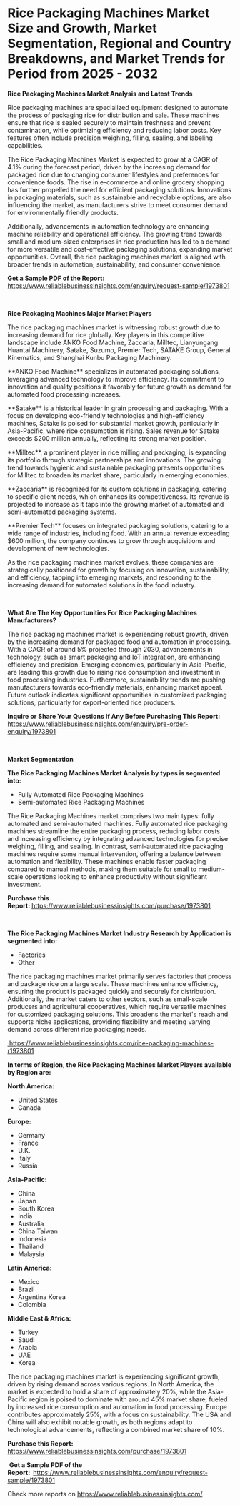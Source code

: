 <p><h1>Rice Packaging Machines Market Size and Growth, Market Segmentation, Regional and Country Breakdowns, and Market Trends for Period from 2025 -  2032</h1></p><p><strong>Rice Packaging Machines Market Analysis and Latest Trends</strong></p>
<p><p>Rice packaging machines are specialized equipment designed to automate the process of packaging rice for distribution and sale. These machines ensure that rice is sealed securely to maintain freshness and prevent contamination, while optimizing efficiency and reducing labor costs. Key features often include precision weighing, filling, sealing, and labeling capabilities.</p><p>The Rice Packaging Machines Market is expected to grow at a CAGR of 4.1% during the forecast period, driven by the increasing demand for packaged rice due to changing consumer lifestyles and preferences for convenience foods. The rise in e-commerce and online grocery shopping has further propelled the need for efficient packaging solutions. Innovations in packaging materials, such as sustainable and recyclable options, are also influencing the market, as manufacturers strive to meet consumer demand for environmentally friendly products.</p><p>Additionally, advancements in automation technology are enhancing machine reliability and operational efficiency. The growing trend towards small and medium-sized enterprises in rice production has led to a demand for more versatile and cost-effective packaging solutions, expanding market opportunities. Overall, the rice packaging machines market is aligned with broader trends in automation, sustainability, and consumer convenience.</p></p>
<p><strong>Get a Sample PDF of the Report:&nbsp;</strong> <a href="https://www.reliablebusinessinsights.com/enquiry/request-sample/1973801?utm_campaign=3133&utm_medium=2&utm_source=Github&utm_content=ia&utm_term=11042025&utm_id=rice-packaging-machines">https://www.reliablebusinessinsights.com/enquiry/request-sample/1973801</a></p>
<p>&nbsp;</p>
<p><strong>Rice Packaging Machines Major Market Players</strong></p>
<p><p>The rice packaging machines market is witnessing robust growth due to increasing demand for rice globally. Key players in this competitive landscape include ANKO Food Machine, Zaccaria, Milltec, Lianyungang Huantai Machinery, Satake, Suzumo, Premier Tech, SATAKE Group, General Kinematics, and Shanghai Kunbu Packaging Machinery.</p><p>**ANKO Food Machine** specializes in automated packaging solutions, leveraging advanced technology to improve efficiency. Its commitment to innovation and quality positions it favorably for future growth as demand for automated food processing increases.</p><p>**Satake** is a historical leader in grain processing and packaging. With a focus on developing eco-friendly technologies and high-efficiency machines, Satake is poised for substantial market growth, particularly in Asia-Pacific, where rice consumption is rising. Sales revenue for Satake exceeds $200 million annually, reflecting its strong market position.</p><p>**Milltec**, a prominent player in rice milling and packaging, is expanding its portfolio through strategic partnerships and innovations. The growing trend towards hygienic and sustainable packaging presents opportunities for Milltec to broaden its market share, particularly in emerging economies.</p><p>**Zaccaria** is recognized for its custom solutions in packaging, catering to specific client needs, which enhances its competitiveness. Its revenue is projected to increase as it taps into the growing market of automated and semi-automated packaging systems.</p><p>**Premier Tech** focuses on integrated packaging solutions, catering to a wide range of industries, including food. With an annual revenue exceeding $600 million, the company continues to grow through acquisitions and development of new technologies.</p><p>As the rice packaging machines market evolves, these companies are strategically positioned for growth by focusing on innovation, sustainability, and efficiency, tapping into emerging markets, and responding to the increasing demand for automated solutions in the food industry.</p></p>
<p>&nbsp;</p>
<p><strong>What Are The Key Opportunities For Rice Packaging Machines Manufacturers?</strong></p>
<p><p>The rice packaging machines market is experiencing robust growth, driven by the increasing demand for packaged food and automation in processing. With a CAGR of around 5% projected through 2030, advancements in technology, such as smart packaging and IoT integration, are enhancing efficiency and precision. Emerging economies, particularly in Asia-Pacific, are leading this growth due to rising rice consumption and investment in food processing industries. Furthermore, sustainability trends are pushing manufacturers towards eco-friendly materials, enhancing market appeal. Future outlook indicates significant opportunities in customized packaging solutions, particularly for export-oriented rice producers.</p></p>
<p><strong>Inquire or Share Your Questions If Any Before Purchasing This Report:</strong> <a href="https://www.reliablebusinessinsights.com/enquiry/pre-order-enquiry/1973801?utm_campaign=3133&utm_medium=2&utm_source=Github&utm_content=ia&utm_term=11042025&utm_id=rice-packaging-machines">https://www.reliablebusinessinsights.com/enquiry/pre-order-enquiry/1973801</a></p>
<p>&nbsp;</p>
<p><strong>Market Segmentation</strong></p>
<p><strong>The Rice Packaging Machines Market Analysis by types is segmented into:</strong></p>
<p><ul><li>Fully Automated Rice Packaging Machines</li><li>Semi-automated Rice Packaging Machines</li></ul></p>
<p><p>The Rice Packaging Machines market comprises two main types: fully automated and semi-automated machines. Fully automated rice packaging machines streamline the entire packaging process, reducing labor costs and increasing efficiency by integrating advanced technologies for precise weighing, filling, and sealing. In contrast, semi-automated rice packaging machines require some manual intervention, offering a balance between automation and flexibility. These machines enable faster packaging compared to manual methods, making them suitable for small to medium-scale operations looking to enhance productivity without significant investment.</p></p>
<p><strong>Purchase this Report:&nbsp;</strong><a href="https://www.reliablebusinessinsights.com/purchase/1973801?utm_campaign=3133&utm_medium=2&utm_source=Github&utm_content=ia&utm_term=11042025&utm_id=rice-packaging-machines">https://www.reliablebusinessinsights.com/purchase/1973801</a></p>
<p>&nbsp;</p>
<p><strong>The Rice Packaging Machines Market Industry Research by Application is segmented into:</strong></p>
<p><ul><li>Factories</li><li>Other</li></ul></p>
<p><p>The rice packaging machines market primarily serves factories that process and package rice on a large scale. These machines enhance efficiency, ensuring the product is packaged quickly and securely for distribution. Additionally, the market caters to other sectors, such as small-scale producers and agricultural cooperatives, which require versatile machines for customized packaging solutions. This broadens the market's reach and supports niche applications, providing flexibility and meeting varying demand across different rice packaging needs.</p></p>
<p><a href="https://www.reliablebusinessinsights.com/rice-packaging-machines-r1973801?utm_campaign=3133&utm_medium=2&utm_source=Github&utm_content=ia&utm_term=11042025&utm_id=rice-packaging-machines">&nbsp;https://www.reliablebusinessinsights.com/rice-packaging-machines-r1973801</a></p>
<p><strong>In terms of Region, the Rice Packaging Machines Market Players available by Region are:</strong></p>
<p>
    <p> <strong> North America: </strong>
        <ul>
            <li>United States</li>
            <li>Canada</li>
        </ul>
        </p> 
    <p> <strong> Europe: </strong>
        <ul>
            <li>Germany</li>
            <li>France</li>
            <li>U.K.</li>
            <li>Italy</li>
            <li>Russia</li>
        </ul>
        </p> 
    <p> <strong> Asia-Pacific: </strong>
        <ul>
            <li>China</li>
            <li>Japan</li>
            <li>South Korea</li>
            <li>India</li>
            <li>Australia</li>
            <li>China Taiwan</li>
            <li>Indonesia</li>
            <li>Thailand</li>
            <li>Malaysia</li>
        </ul>
        </p> 
    <p> <strong> Latin America: </strong>
        <ul>
            <li>Mexico</li>
            <li>Brazil</li>
            <li>Argentina Korea</li>
            <li>Colombia</li>
        </ul>
        </p> 
    <p> <strong> Middle East & Africa: </strong>
        <ul>
            <li>Turkey</li>
            <li>Saudi</li>
            <li>Arabia</li>
            <li>UAE</li>
            <li>Korea</li>
        </ul>
    </p>
    </p>
<p><p>The rice packaging machines market is experiencing significant growth, driven by rising demand across various regions. In North America, the market is expected to hold a share of approximately 20%, while the Asia-Pacific region is poised to dominate with around 45% market share, fueled by increased rice consumption and automation in food processing. Europe contributes approximately 25%, with a focus on sustainability. The USA and China will also exhibit notable growth, as both regions adapt to technological advancements, reflecting a combined market share of 10%.</p></p>
<p><strong>Purchase this Report: </strong><a href="https://www.reliablebusinessinsights.com/purchase/1973801?utm_campaign=3133&utm_medium=2&utm_source=Github&utm_content=ia&utm_term=11042025&utm_id=rice-packaging-machines">https://www.reliablebusinessinsights.com/purchase/1973801</a></p>
<p>&nbsp;<strong>Get a Sample PDF of the Report:&nbsp;&nbsp;</strong><a href="https://www.reliablebusinessinsights.com/enquiry/request-sample/1973801?utm_campaign=3133&utm_medium=2&utm_source=Github&utm_content=ia&utm_term=11042025&utm_id=rice-packaging-machines">https://www.reliablebusinessinsights.com/enquiry/request-sample/1973801</a></p>
<p><strong></strong></p>
<p>Check more reports on <a href="https://www.reliablebusinessinsights.com/?utm_campaign=3133&utm_medium=2&utm_source=Github&utm_content=ia&utm_term=11042025&utm_id=rice-packaging-machines">https://www.reliablebusinessinsights.com/</a></p>